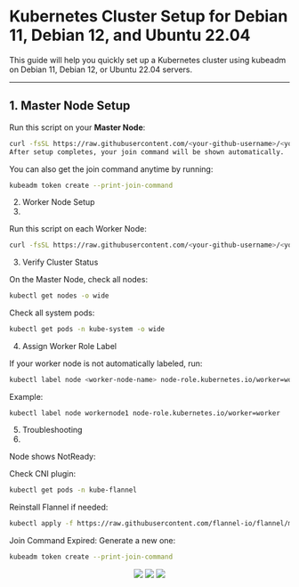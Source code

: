 # Kubernetes Cluster Setup for Debian 11, Debian 12, and Ubuntu 22.04

This guide will help you quickly set up a Kubernetes cluster using kubeadm on Debian 11, Debian 12, or Ubuntu 22.04 servers.

---

## 1. Master Node Setup

Run this script on your **Master Node**:

```bash
curl -fsSL https://raw.githubusercontent.com/<your-github-username>/<your-repo>/main/master-node.sh | bash
After setup completes, your join command will be shown automatically.
````
You can also get the join command anytime by running:
```bash
kubeadm token create --print-join-command
```

2. Worker Node Setup
3. 
Run this script on each Worker Node:

```bash
curl -fsSL https://raw.githubusercontent.com/<your-github-username>/<your-repo>/main/worker-node.sh | bash
```

3. Verify Cluster Status
   
On the Master Node, check all nodes:
```bash
kubectl get nodes -o wide
```
Check all system pods:
```bash
kubectl get pods -n kube-system -o wide
```

4. Assign Worker Role Label
   
If your worker node is not automatically labeled, run:
```bash
kubectl label node <worker-node-name> node-role.kubernetes.io/worker=worker
```
Example:
```
kubectl label node workernode1 node-role.kubernetes.io/worker=worker
```
5. Troubleshooting
6. 
Node shows NotReady:

Check CNI plugin:
```bash
kubectl get pods -n kube-flannel
```
Reinstall Flannel if needed:
```bash
kubectl apply -f https://raw.githubusercontent.com/flannel-io/flannel/master/Documentation/kube-flannel.yml
```
Join Command Expired:
Generate a new one:
```bash
kubeadm token create --print-join-command

`````

<p align="center">
  <img src="https://img.shields.io/badge/Satyajit%20Barik-FF5733?style=for-the-badge&labelColor=000000&color=FF5733">
  <img src="https://img.shields.io/badge/DevOps%20Engineer-2E86C1?style=for-the-badge&labelColor=000000&color=2E86C1">
  <img src="https://img.shields.io/badge/Utho%20Platform%20Pvt%20Ltd-28B463?style=for-the-badge&labelColor=000000&color=28B463">
</p>
